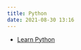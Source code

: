 ```yaml
---
title: Python
date: 2021-08-30 13:16
---
```


* [Learn Python](2021-08-30--13-16-49Z--learn_python.md)
